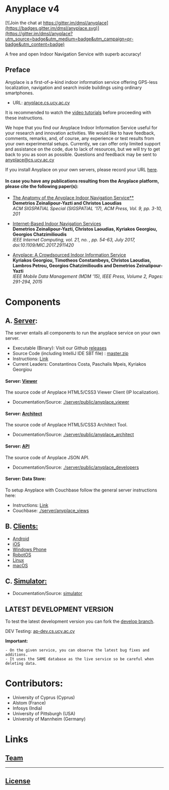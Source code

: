 # Anyplace v4

[![Join the chat at https://gitter.im/dmsl/anyplace](https://badges.gitter.im/dmsl/anyplace.svg)](https://gitter.im/dmsl/anyplace?utm_source=badge&utm_medium=badge&utm_campaign=pr-badge&utm_content=badge)

A free and open Indoor Navigation Service with superb accuracy!

## Preface 
Anyplace is a first-of-a-kind indoor information service offering GPS-less
localization, navigation and search inside buildings using ordinary smartphones. 
	 
- URL: [anyplace.cs.ucy.ac.cy](https://anyplace.cs.ucy.ac.cy)

It is recommended to watch the [video tutorials](https://anyplace.cs.ucy.ac.cy/#how-works) before proceeding with these instructions.

We hope that you find our Anyplace Indoor Information Service useful for your research and innovation activities.  We would like to have feedback, comments, remarks, and, of course, any experience or test results from your own experimental setups. Currently, we can offer only limited support and assistance on the code, due to lack of resources, but we will try to get back to you as soon as possible. Questions and feedback may be sent to
anyplace@cs.ucy.ac.cy

If you install Anyplace on your own servers, please record your URL
[here](https://docs.google.com/spreadsheets/d/1GQySk4omlEcTPWoAt_Vt3WUmVbqFko4xoFKQ2N222RI/edit?usp=sharing).

#### In case you have any publications resulting from the Anyplace platform, please cite the following paper(s):

- [The Anatomy of the Anyplace Indoor Navigation Service**](http://www.sigspatial.org/sigspatial-special-issues/sigspatial-special-volume-9-number-2-july-2017/04-Paper01_Anatomy.pdf)  
  **Demetrios Zeinalipour-Yazti and Christos Laoudias**  
  _ACM SIGSPATIAL Special (SIGSPATIAL '17), ACM Press, Vol. 9, pp. 3-10, 201_

- [Internet-Based Indoor Navigation Services](http://www.cs.ucy.ac.cy/~dzeina/papers/ic16-iin.pdf)  
  **Demetrios Zeinalipour-Yazti, Christos Laoudias, Kyriakos Georgiou, Georgios Chatzimilioudis**  
  _IEEE Internet Computing, vol. 21, no. , pp. 54-63, July 2017, doi:10.1109/MIC.2017.2911420_

- [Anyplace: A Crowdsourced Indoor Information Service](http://www.cs.ucy.ac.cy/~dzeina/papers/mdm15-anyplace-demo.pdf)  
  **Kyriakos Georgiou, Timotheos Constambeys, Christos Laoudias, Lambros Petrou, Georgios Chatzimilioudis and Demetrios Zeinalipour-Yazti**  
  _IEEE Mobile Data Management (MDM ’15), IEEE Press, Volume 2, Pages: 291-294, 2015_


# Components 

## A. [Server](server):

The server entails all components to run the anyplace service on your own server. 

- Executable (Binary): Visit our Github [releases](https://github.com/dmsl/anyplace/releases)
- Source Code (including IntelliJ IDE SBT file) : [master.zip](https://github.com/dmsl/anyplace/archive/master.zip)
- Instructions: [Link](server)
- Current Leaders: Constantinos Costa, Paschalis Mpeis, Kyriakos Georgiou

#### Server: [Viewer](https://anyplace.cs.ucy.ac.cy/viewer/)
The source code of Anyplace HTML5/CSS3 Viewer Client (IP localization). 
- Documentation/Source: [./server/public/anyplace_viewer](server/public/anyplace_viewer)

#### Server: [Architect](https://anyplace.cs.ucy.ac.cy/architect/)
The source code of Anyplace HTML5/CSS3 Architect Tool. 
- Documentation/Source: [./server/public/anyplace_architect](server/public/anyplace_architect)

#### Server: [API](https://anyplace.cs.ucy.ac.cy/developers/)
The source code of Anyplace JSON API.  
- Documentation/Source: [./server/public/anyplace_developers](server/public/anyplace_developers)

#### Server: Data Store:
To setup Anyplace with Couchbase follow the general server instructions here:
- Instructions: [Link](server)
- Couchbase: [./server/anyplace_views](server/anyplace_views)

## B. [Clients:](clients)
- [Android](clients/android/)
- [iOS](clients/deprecated/ios/)
- [Windows Phone](clients/deprecated/windows-phone/)
- [RobotOS](clients/robotos/)
- [Linux](clients/linux/)
- [macOS](clients/macos/)

## C. [Simulator:](simulator)
- Documentation/Source: [simulator](simulator)

## LATEST DEVELOPMENT VERSION
To test the latest development version you can fork the [develop branch](https://github.com/dmsl/anyplace/tree/develop).

DEV Testing: [ap-dev.cs.ucy.ac.cy](https://ap-dev.cs.ucy.ac.cy)

**Important:**

    - On the given service, you can observe the latest bug fixes and additions. 
    - It uses the SAME database as the live service so be careful when deleting data.

# Contributors: 
- University of Cyprus (Cyprus)
- Alstom (France)
- Infosys (India)
- University of Pittsburgh (USA)
- University of Mannheim (Germany)

# Links

## [Team](https://anyplace.cs.ucy.ac.cy/#about)

---
## [License](LICENSE.txt)
